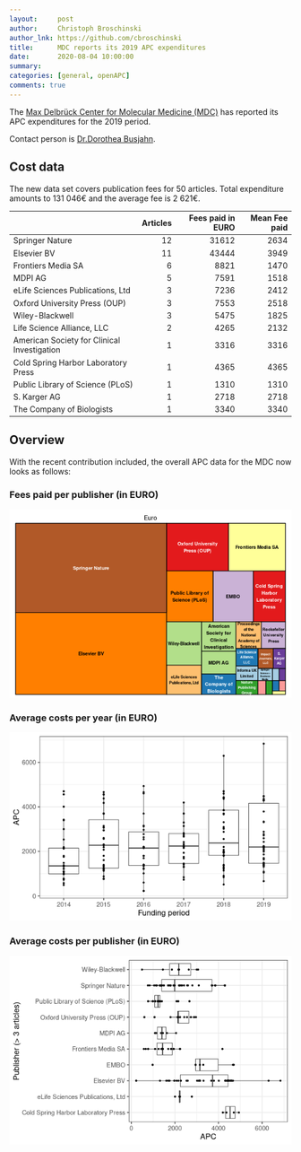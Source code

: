 ```yaml
---
layout:     post
author:     Christoph Broschinski
author_lnk: https://github.com/cbroschinski
title:      MDC reports its 2019 APC expenditures
date:       2020-08-04 10:00:00
summary:    
categories: [general, openAPC]
comments: true
---
```




The [Max Delbrück Center for Molecular Medicine (MDC)](https://www.mdc-berlin.de/) has reported its APC expenditures for the 2019 period.

Contact person is [Dr.Dorothea Busjahn](mailto:busjahn@mdc-berlin.de).

## Cost data



The new data set covers publication fees for 50 articles. Total expenditure amounts to 131 046€ and the average fee is 2 621€.


|                                            | Articles| Fees paid in EURO| Mean Fee paid|
|:-------------------------------------------|--------:|-----------------:|-------------:|
|Springer Nature                             |       12|             31612|          2634|
|Elsevier BV                                 |       11|             43444|          3949|
|Frontiers Media SA                          |        6|              8821|          1470|
|MDPI AG                                     |        5|              7591|          1518|
|eLife Sciences Publications, Ltd            |        3|              7236|          2412|
|Oxford University Press (OUP)               |        3|              7553|          2518|
|Wiley-Blackwell                             |        3|              5475|          1825|
|Life Science Alliance, LLC                  |        2|              4265|          2132|
|American Society for Clinical Investigation |        1|              3316|          3316|
|Cold Spring Harbor Laboratory Press         |        1|              4365|          4365|
|Public Library of Science (PLoS)            |        1|              1310|          1310|
|S. Karger AG                                |        1|              2718|          2718|
|The Company of Biologists                   |        1|              3340|          3340|

## Overview

With the recent contribution included, the overall APC data for the MDC now looks as follows:

### Fees paid per publisher (in EURO)

![plot of chunk tree_mdc_2020_08_04_full](/figure/tree_mdc_2020_08_04_full-1.png)

###  Average costs per year (in EURO)

![plot of chunk box_mdc_2020_08_04_year_full](/figure/box_mdc_2020_08_04_year_full-1.png)

###  Average costs per publisher (in EURO)

![plot of chunk box_mdc_2020_08_04_publisher_full](/figure/box_mdc_2020_08_04_publisher_full-1.png)
